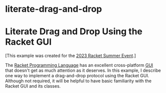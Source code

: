 # literate-drag-and-drop
Literate Drag and Drop Using the Racket GUI
===========================================

[This example was created for the [2023 Racket Summer Event](https://racket.discourse.group/t/the-2023-racket-summer-event).]

The [Racket Programming Language](https://www.racket-lang.org/) has an excellent cross-platform [GUI](https://docs.racket-lang.org/gui/index.html) that doesn't 
get as much attention as it deserves. In this example, I describe one way to implement a drag-and-drop protocol using the Racket GUI. Although not 
required, it will be helpful to have basic familiarity with the Racket GUI and its classes. 
